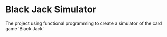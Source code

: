 # Black Jack Simulator

The project using functional programming to create a simulator of the card game 'Black Jack'
